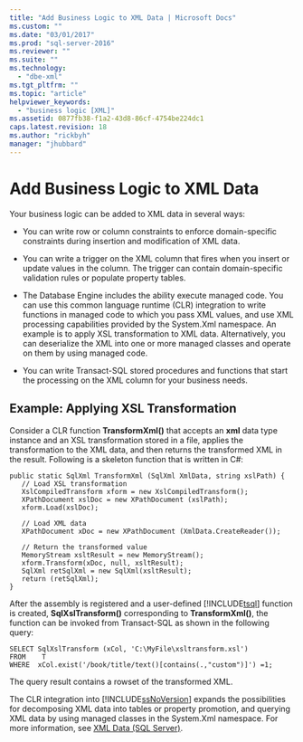 ```yaml
---
title: "Add Business Logic to XML Data | Microsoft Docs"
ms.custom: ""
ms.date: "03/01/2017"
ms.prod: "sql-server-2016"
ms.reviewer: ""
ms.suite: ""
ms.technology: 
  - "dbe-xml"
ms.tgt_pltfrm: ""
ms.topic: "article"
helpviewer_keywords: 
  - "business logic [XML]"
ms.assetid: 0877fb38-f1a2-43d8-86cf-4754be224dc1
caps.latest.revision: 18
ms.author: "rickbyh"
manager: "jhubbard"
---
```

# Add Business Logic to XML Data
  Your business logic can be added to XML data in several ways:  
  
-   You can write row or column constraints to enforce domain-specific constraints during insertion and modification of XML data.  
  
-   You can write a trigger on the XML column that fires when you insert or update values in the column. The trigger can contain domain-specific validation rules or populate property tables.  
  
-   The Database Engine includes the ability execute managed code. You can use this common language runtime (CLR) integration to write functions in managed code to which you pass XML values, and use XML processing capabilities provided by the System.Xml namespace. An example is to apply XSL transformation to XML data. Alternatively, you can deserialize the XML into one or more managed classes and operate on them by using managed code.  
  
-   You can write Transact-SQL stored procedures and functions that start the processing on the XML column for your business needs.  
  
## Example: Applying XSL Transformation  
 Consider a CLR function **TransformXml()** that accepts an **xml** data type instance and an XSL transformation stored in a file, applies the transformation to the XML data, and then returns the transformed XML in the result. Following is a skeleton function that is written in C#:  
  
```  
public static SqlXml TransformXml (SqlXml XmlData, string xslPath) {  
   // Load XSL transformation  
   XslCompiledTransform xform = new XslCompiledTransform();  
   XPathDocument xslDoc = new XPathDocument (xslPath);  
   xform.Load(xslDoc);  
  
   // Load XML data   
   XPathDocument xDoc = new XPathDocument (XmlData.CreateReader());  
  
   // Return the transformed value  
   MemoryStream xsltResult = new MemoryStream();  
   xform.Transform(xDoc, null, xsltResult);  
   SqlXml retSqlXml = new SqlXml(xsltResult);  
   return (retSqlXml);  
}   
```  
  
 After the assembly is registered and a user-defined [!INCLUDE[tsql](../../a9notintoc/includes/tsql-md.md)] function is created, **SqlXslTransform()** corresponding to **TransformXml()**, the function can be invoked from Transact-SQL as shown in the following query:  
  
```  
SELECT SqlXslTransform (xCol, 'C:\MyFile\xsltransform.xsl')  
FROM    T  
WHERE  xCol.exist('/book/title/text()[contains(.,"custom")]') =1;  
```  
  
 The query result contains a rowset of the transformed XML.  
  
 The CLR integration into [!INCLUDE[ssNoVersion](../../a9notintoc/includes/ssnoversion-md.md)] expands the possibilities for decomposing XML data into tables or property promotion, and querying XML data by using managed classes in the System.Xml namespace. For more information, see [XML Data &#40;SQL Server&#41;](../../relational-databases/xml/xml-data-sql-server.md).  
  
  